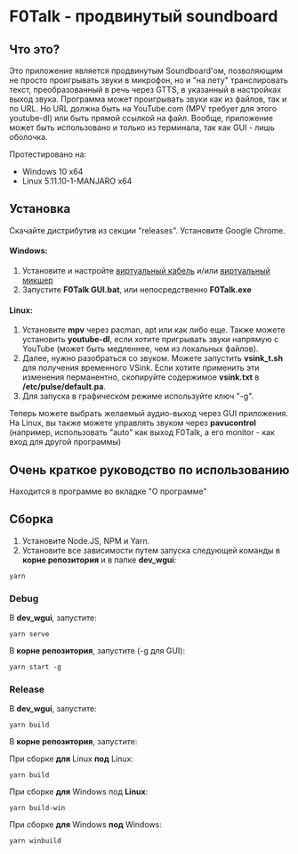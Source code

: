 # F0Talk - продвинутый soundboard
## Что это?
Это приложение является продвинутым Soundboard\'ом, позволяющим не просто проигрывать звуки в микрофон, но и "на лету" транслировать текст, преобразованный в речь через GTTS, в указанный в настройках выход звука. Программа может проигрывать звуки как из файлов, так и по URL. Но URL должна быть на YouTube.com (MPV требует для этого youtube-dl) или быть прямой ссылкой на файл. Вообще, приложение может быть использовано и только из терминала, так как GUI - лишь оболочка.

Протестировано на:
* Windows 10 x64
* Linux 5.11.10-1-MANJARO x64

## Установка
Скачайте дистрибутив из секции "releases". Установите Google Chrome.

#### Windows:
1. Установите и настройте [виртуальный кабель](https://vb-audio.com/Cable/) и/или [виртуальный микшер](https://vb-audio.com/Voicemeeter/)
2. Запустите **F0Talk GUI.bat**, или непосредственно **F0Talk.exe**

#### Linux: 
1. Установите **mpv** через pacman, apt или как либо еще. Также можете установить **youtube-dl**, если хотите пригрывать звуки напрямую с YouTube (может быть медленнее, чем из локальных файлов).
2. Далее, нужно разобраться со звуком. Можете запустить **vsink_t.sh** для получения временного VSink. Если хотите применить эти изменения перманентно, скопируйте содержимое **vsink.txt** в **/etc/pulse/default.pa**.
3. Для запуска в графическом режиме используйте ключ "-g".

Теперь можете выбрать желаемый аудио-выход через GUI приложения. На Linux, вы также можете управлять звуком через **pavucontrol** (например, использовать "auto" как выход F0Talk, а его monitor - как вход для другой программы)

## Очень краткое руководство по использованию
Находится в программе во вкладке "О программе"

## Сборка
1. Установите Node.JS, NPM и Yarn.
2. Установите все зависимости путем запуска следующей команды в **корне репозитория** и в папке **dev_wgui**:
```
yarn
```

### Debug
В **dev_wgui**, запустите:
```
yarn serve
```
В **корне репозитория**, запустите (-g для GUI):
```
yarn start -g
```

### Release
В **dev_wgui**, запустите:
```
yarn build
```
В **корне репозитория**, запустите:

При сборке **для** Linux **под** Linux:
```
yarn build
```
При сборке **для** Windows под **Linux**:
```
yarn build-win
```
При сборке **для** Windows **под** Windows:
```
yarn winbuild
```